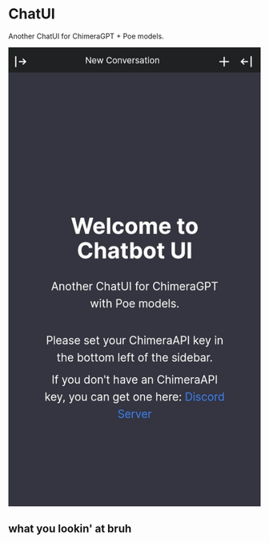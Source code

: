 # ChatUI

Another ChatUI for ChimeraGPT + Poe models.

![Chatbot UI](./public/screenshots/SUS.jpg)



## what you lookin' at bruh